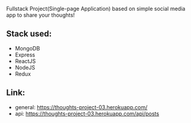 Fullstack Project(Single-page Application) based on simple social media app to share your thoughts!
<br />

## Stack used:
- MongoDB
- Express
- ReactJS
- NodeJS
- Redux

## Link:
- general: https://thoughts-project-03.herokuapp.com/
- api: https://thoughts-project-03.herokuapp.com/api/posts

